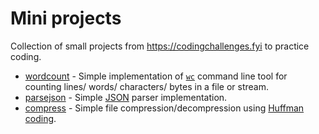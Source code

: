 # Mini projects

Collection of small projects from https://codingchallenges.fyi to practice coding.

- [wordcount](src/main/kotlin/wordcount) - Simple implementation of [`wc`](https://linux.die.net/man/1/wc) command line tool for counting lines/ words/ characters/ bytes in a file or stream.
- [parsejson](src/main/kotlin/parsejson) - Simple [JSON](https://www.json.org/json-en.html) parser implementation.
- [compress](src/main/kotlin/compress) - Simple file compression/decompression using [Huffman coding](https://en.wikipedia.org/wiki/Huffman_coding).
